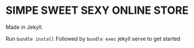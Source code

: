 # SIMPE SWEET SEXY ONLINE STORE

Made in Jekyll. 

 Run 
 ``` bundle install ```
Followed by ``` bundle exec ``` jekyll serve to get started
